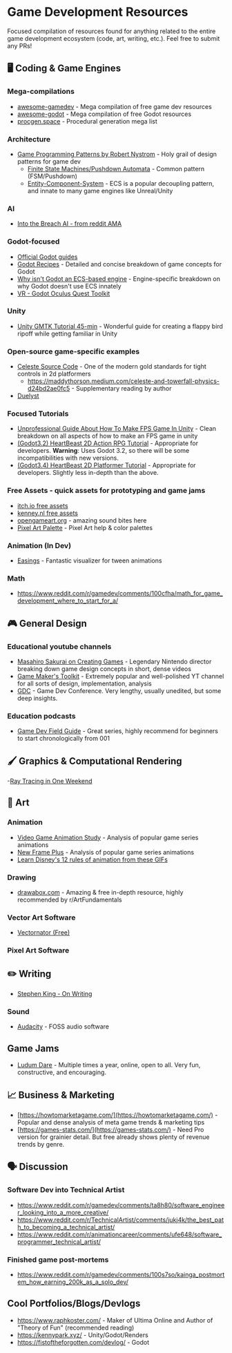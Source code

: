 # Game Development Resources

Focused compilation of resources found for anything related to the entire game development ecosystem (code, art, writing, etc.). Feel free to submit any PRs!

## 🖥️ Coding & Game Engines

### Mega-compilations
- [awesome-gamedev](https://github.com/Calinou/awesome-gamedev) - Mega compilation of free game dev resources
- [awesome-godot](https://github.com/godotengine/awesome-godot) - Mega compilation of free Godot resources
- [procgen.space](https://procgen.space/) - Procedural generation mega list

### Architecture
- [Game Programming Patterns by Robert Nystrom](https://gameprogrammingpatterns.com/) - Holy grail of design patterns for game dev
  - [Finite State Machines/Pushdown Automata](https://gameprogrammingpatterns.com/state.html) - Common pattern (FSM/Pushdown)
  - [Entity-Component-System](https://gameprogrammingpatterns.com/component.html) - ECS is a popular decoupling pattern, and innate to many game engines like Unreal/Unity
  
### AI
- [Into the Breach AI - from reddit AMA](https://www.reddit.com/r/pcgaming/comments/10dwycx/we_are_subset_games_developer_of_ftl_and_into_the/j4nvpom/?context=1)

### Godot-focused

- [Official Godot guides](https://docs.godotengine.org/en/stable/getting_started/introduction/index.html)
- [Godot Recipes](https://kidscancode.org/godot_recipes/3.x/) - Detailed and concise breakdown of game concepts for Godot
- [Why isn't Godot an ECS-based engine](https://godotengine.org/en/article/why-isnt-godot-ecs-based-game-engine) - Engine-specific breakdown on why Godot doesn't use ECS innately
- [VR - Godot Oculus Quest Toolkit](https://github.com/NeoSpark314/godot_oculus_quest_toolkit)

### Unity
- [Unity GMTK Tutorial 45-min](https://www.youtube.com/watch?v=XtQMytORBmM) - Wonderful guide for creating a flappy bird ripoff while getting familiar in Unity

### Open-source game-specific examples
- [Celeste Source Code](https://github.com/NoelFB/Celeste) - One of the modern gold standards for tight controls in 2d platformers
  - https://maddythorson.medium.com/celeste-and-towerfall-physics-d24bd2ae0fc5 - Supplementary reading by author
- [Duelyst](https://github.com/open-duelyst/duelyst)

### Focused Tutorials
- [Unprofessional Guide About How To Make FPS Game In Unity](https://www.youtube.com/watch?v=CmEyXX-7EAc) - Clean breakdown on all aspects of how to make an FPS game in unity
- [(Godot3.2) HeartBeast 2D Action RPG Tutorial](https://www.youtube.com/playlist?list=PL9FzW-m48fn2SlrW0KoLT4n5egNdX-W9a) - Appropriate for developers. **Warning**: Uses Godot 3.2, so there will be some incompatibilities with new versions.
- [(Godot3.4) HeartBeast 2D Platformer Tutorial](https://www.youtube.com/playlist?list=PL9FzW-m48fn16W1Sz5bhTd1ArQQv4f-Cm) - Appropriate for developers. Slightly less in-depth than the above.

### Free Assets - quick assets for prototyping and game jams
- [itch.io free assets](https://itch.io/game-assets/free)
- [kenney.nl free assets](https://kenney.nl/assets)
- [opengameart.org](https://opengameart.org/) - amazing sound bites here
- [Pixel Art Palette](https://lospec.com/palette-list) - Pixel Art help & color palettes

### Animation (In Dev)
- [Easings](https://easings.net/) - Fantastic visualizer for tween animations

### Math
- https://www.reddit.com/r/gamedev/comments/100cfha/math_for_game_development_where_to_start_for_a/

## :video_game: General Design

### Educational youtube channels
- [Masahiro Sakurai on Creating Games](https://www.youtube.com/@sora_sakurai_en) - Legendary Nintendo director breaking down game design concepts in short, dense videos
- [Game Maker's Toolkit](https://www.youtube.com/@GMTK) - Extremely popular and well-polished YT channel for all sorts of design, implementation, analysis
- [GDC](https://www.youtube.com/@Gdconf) - Game Dev Conference. Very lengthy, usually unedited, but some deep insights.

### Education podcasts
- [Game Dev Field Guide](https://open.spotify.com/show/7MHCdZLUyHLjmb3zc2XmJR?si=d3d220bccc314218) - Great series, highly recommend for beginners to start chronologically from 001


## 🖌 Graphics & Computational Rendering
-[Ray Tracing in One Weekend](https://raytracing.github.io/books/RayTracingInOneWeekend.html)


## 🎨 Art

### Animation
- [Video Game Animation Study](https://www.youtube.com/@VideoGameAnimationStudy) - Analysis of popular game series animations
- [New Frame Plus](https://www.youtube.com/@NewFramePlus) - Analysis of popular game series animations
- [Learn Disney's 12 rules of animation from these GIFs](https://www.digitalartsonline.co.uk/features/motion-graphics/learn-disneys-12-rules-of-animation-from-these-gifs/#7)

### Drawing
- [drawabox.com](https://drawabox.com/) - Amazing & free in-depth resource, highly recommended by r/ArtFundamentals

### Vector Art Software
- [Vectornator (Free)](https://www.vectornator.io/)

### Pixel Art Software

## ✏️ Writing
- [Stephen King - On Writing](https://www.goodreads.com/book/show/10569.On_Writing)

### Sound
- [Audacity](https://www.audacityteam.org/) - FOSS audio software

## Game Jams

- [Ludum Dare](https://ldjam.com/) - Multiple times a year, online, open to all. Very fun, constructive, and encouraging.

## 📈 Business & Marketing

- [https://howtomarketagame.com/](https://howtomarketagame.com/) - Popular and dense analysis of meta game trends & marketing tips
- [https://games-stats.com/](https://games-stats.com/) - Need Pro version for grainier detail. But free already shows plenty of revenue trends by genre.

## 🗣️ Discussion

### Software Dev into Technical Artist
- https://www.reddit.com/r/gamedev/comments/ta8h80/software_engineer_looking_into_a_more_creative/
- https://www.reddit.com/r/TechnicalArtist/comments/jukj4k/the_best_path_to_becoming_a_technical_artist/
- https://www.reddit.com/r/animationcareer/comments/ufe648/software_programmer_technical_artist/

### Finished game post-mortems
- https://www.reddit.com/r/gamedev/comments/100s7so/kainga_postmortem_how_earning_200k_as_a_solo_dev/

## Cool Portfolios/Blogs/Devlogs
- https://www.raphkoster.com/ - Maker of Ultima Online and Author of "Theory of Fun" (recommended reading)
- https://kennypark.xyz/ - Unity/Godot/Renders
- https://fistoftheforgotten.com/devlog/ - Godot




